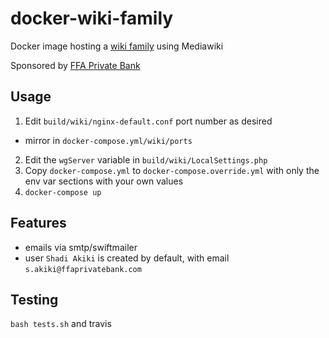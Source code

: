 # docker-wiki-family
Docker image hosting a [wiki family](https://www.mediawiki.org/wiki/Manual:Wiki_family) using Mediawiki

Sponsored by [FFA Private Bank](http://www.ffaprivatebank.com/)

## Usage
1. Edit `build/wiki/nginx-default.conf` port number as desired
  * mirror in `docker-compose.yml/wiki/ports`
2. Edit the `wgServer` variable in `build/wiki/LocalSettings.php`
3. Copy `docker-compose.yml` to `docker-compose.override.yml` with only the env var sections with your own values
4. `docker-compose up`

## Features
* emails via smtp/swiftmailer
* user `Shadi Akiki` is created by default, with email `s.akiki@ffaprivatebank.com`

## Testing
`bash tests.sh` and travis
